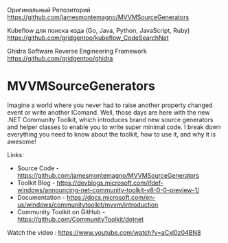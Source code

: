 Оригинальный Репозиторий  
https://github.com/jamesmontemagno/MVVMSourceGenerators 

Kubeflow для поиска кода (Go, Java, Python, JavaScript, Ruby)  
https://github.com/gridgentoo/kubeflow_CodeSearchNet   

Ghidra Software Reverse Engineering Framework   
https://github.com/gridgentoo/ghidra   

# MVVMSourceGenerators

Imagine a world where you never had to raise another property changed event or write another IComand. Well, those days are here with the new .NET Community Toolkit, which introduces brand new source generators and helper classes to enable you to write super minimal code. I break down everything you need to know about the toolkit, how to use it, and why it is awesome!

Links:
* Source Code - https://github.com/jamesmontemagno/MVVMSourceGenerators
* Toolkit Blog -  https://devblogs.microsoft.com/ifdef-windows/announcing-net-community-toolkit-v8-0-0-preview-1/
* Documentation - https://docs.microsoft.com/en-us/windows/communitytoolkit/mvvm/introduction
* Community Toolkit on GitHub - https://github.com/CommunityToolkit/dotnet

Watch the video : https://www.youtube.com/watch?v=aCxl0z04BN8
